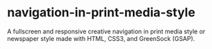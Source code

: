 # navigation-in-print-media-style
A fullscreen and responsive creative navigation in print media style or newspaper style made with HTML, CSS3, and GreenSock (GSAP).
